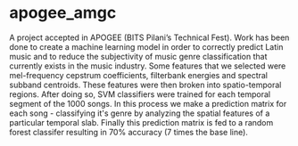 # apogee_amgc

A project accepted in APOGEE (BITS Pilani’s Technical Fest). Work has been done to create a machine learning model in order to correctly predict Latin music and to reduce the subjectivity of music genre classification that currently exists in the music industry. Some features that we selected were mel-frequency cepstrum coefficients, filterbank energies and spectral subband centroids. These features were then broken into spatio-temporal regions. After doing so, SVM classifiers were trained for each temporal segment of the 1000 songs. In this process we make a prediction matrix for each song - classifying it's genre by analyzing the spatial features of a particular temporal slab. Finally this prediction matrix is fed to a random forest classifer resulting in 70% accuracy (7 times the base line).

